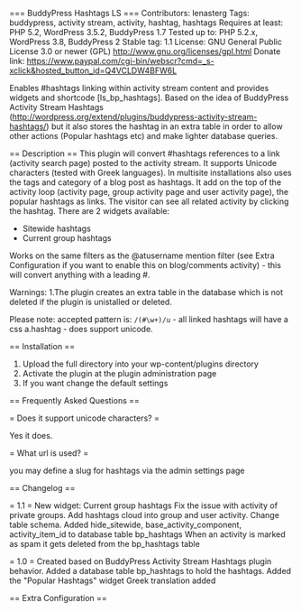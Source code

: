 ===  BuddyPress Hashtags LS ===
Contributors: lenasterg
Tags: buddypress, activity stream, activity, hashtag, hashtags
Requires at least: PHP 5.2, WordPress 3.5.2, BuddyPress 1.7
Tested up to: PHP 5.2.x, WordPress 3.8, BuddyPress 2
Stable tag: 1.1
License: GNU General Public License 3.0 or newer (GPL) http://www.gnu.org/licenses/gpl.html
Donate link: https://www.paypal.com/cgi-bin/webscr?cmd=_s-xclick&hosted_button_id=Q4VCLDW4BFW6L


Enables #hashtags linking within activity stream content and provides widgets and shortcode [ls_bp_hashtags].
Based on the idea of BuddyPress Activity Stream Hashtags (http://wordpress.org/extend/plugins/buddypress-activity-stream-hashtags/) but it also stores the hashtag in an extra table in order to allow other actions (Popular hashtags etc) and make lighter database queries.

== Description ==
This plugin will convert #hashtags references to a link (activity search page) posted to the activity stream.
It supports Unicode characters (tested with Greek languages).
In multisite installations also uses the tags and category of a blog post as hashtags.
It add on the top of the activity loop (activity page, group activity page and user activity page), the popular hashtags as links.
The visitor can see all related activity by clicking the hashtag.
There are 2 widgets available:
- Sitewide hashtags
- Current group hashtags


Works on the same filters as the @atusername mention filter (see Extra Configuration if you want to enable this on blog/comments activity) - this will convert anything with a leading #.


Warnings:
1.The plugin creates an extra table in the database which is not deleted if the plugin is unistalled or deleted.

Please note: accepted pattern is: `/(#\w+)/u` - all linked hashtags will have a css a.hashtag - does support unicode.


== Installation ==

1. Upload the full directory into your wp-content/plugins directory
2. Activate the plugin at the plugin administration page
3. If you want change the default settings

== Frequently Asked Questions ==

= Does it support unicode characters? =

Yes it does.


= What url is used? =

you may define a slug for hashtags via the admin settings page




== Changelog ==

= 1.1 =
New widget: Current group hashtags
Fix the issue with activity of private groups.
Add hashtags cloud into group and user activity.
Change table schema. Added hide_sitewide, base_activity_component, activity_item_id to database table bp_hashtags
When an activity is marked as spam it gets deleted from the bp_hashtags table

= 1.0 =
Created based on BuddyPress Activity Stream Hashtags plugin behavior.
Added a database table bp_hashtags to hold the hashtags.
Added the "Popular Hashtags" widget
Greek translation added


== Extra Configuration ==

